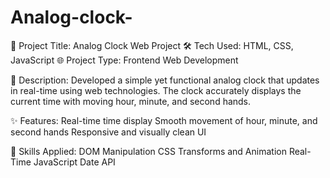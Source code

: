# Analog-clock-
📌 Project Title: Analog Clock Web Project
🛠 Tech Used: HTML, CSS, JavaScript
🌐 Project Type: Frontend Web Development


📄 Description:
Developed a simple yet functional analog clock that updates in real-time using web technologies. The clock accurately displays the current time with moving hour, minute, and second hands.

✨ Features:
Real-time time display
Smooth movement of hour, minute, and second hands
Responsive and visually clean UI

🧠 Skills Applied:
DOM Manipulation
CSS Transforms and Animation
Real-Time JavaScript Date API
